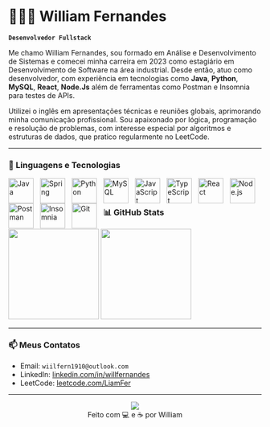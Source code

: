 # 👨🏻‍💻 William Fernandes

**`Desenvolvedor Fullstack`**

Me chamo William Fernandes, sou formado em Análise e Desenvolvimento de Sistemas e comecei minha carreira em 2023 como estagiário em Desenvolvimento de Software na área industrial. Desde então, atuo como desenvolvedor, com experiência em tecnologias como **Java**, **Python**, **MySQL**, **React**, **Node.Js** além de ferramentas como Postman e Insomnia para testes de APIs.

Utilizei o inglês em apresentações técnicas e reuniões globais, aprimorando minha comunicação profissional. Sou apaixonado por lógica, programação e resolução de problemas, com interesse especial por algoritmos e estruturas de dados, que pratico regularmente no LeetCode.

---

### 🤖 Linguagens e Tecnologias

<img align="left" alt="Java" title="Java" width="50px" style="padding-right: 10px;" src="https://cdn.jsdelivr.net/gh/devicons/devicon@latest/icons/java/java-original.svg"/>
<img align="left" alt="Spring" title="Spring" width="50px" style="padding-right: 10px;" src="https://cdn.jsdelivr.net/gh/devicons/devicon@latest/icons/spring/spring-original.svg"/>
<img align="left" alt="Python" title="Python" width="50px" style="padding-right: 10px;" src="https://cdn.jsdelivr.net/gh/devicons/devicon@latest/icons/python/python-original.svg"/>
<img align="left" alt="MySQL" title="MySQL" width="50px" style="padding-right: 10px;" src="https://cdn.jsdelivr.net/gh/devicons/devicon@latest/icons/mysql/mysql-original.svg"/>
<img align="left" alt="JavaScript" title="JavaScript" width="50px" style="padding-right: 10px;" src="https://cdn.jsdelivr.net/gh/devicons/devicon@latest/icons/javascript/javascript-original.svg"/>
<img align="left" alt="TypeScript" title="TypeScript" width="50px" style="padding-right: 10px;" src="https://cdn.jsdelivr.net/gh/devicons/devicon@latest/icons/typescript/typescript-original.svg"/>
<img align="left" alt="React" title="React" width="50px" style="padding-right: 10px;" src="https://cdn.jsdelivr.net/gh/devicons/devicon@latest/icons/react/react-original.svg"/>
<img align="left" alt="Node.js" title="Node.js" width="50px" style="padding-right: 10px;" src="https://cdn.jsdelivr.net/gh/devicons/devicon@latest/icons/nodejs/nodejs-original.svg"/>
<img align="left" alt="Postman" title="Postman" width="50px" style="padding-right: 10px;" src="https://www.vectorlogo.zone/logos/getpostman/getpostman-icon.svg"/>
<img align="left" alt="Insomnia" title="Insomnia" width="50px" style="padding-right: 10px;" src="https://cdn.jsdelivr.net/gh/devicons/devicon/icons/insomnia/insomnia-original.svg"/>
<img align="left" alt="Git" title="Git" width="50px" style="padding-right: 10px;" src="https://cdn.jsdelivr.net/gh/devicons/devicon@latest/icons/git/git-original.svg"/>



<br/>
<br/>

### 📊 GitHub Stats

<div align="left">
  <img height="180em" src="https://github-readme-stats.vercel.app/api?username=LiamFer&show_icons=true&theme=default" />
  <img height="180em" src="https://github-readme-stats.vercel.app/api/top-langs/?username=LiamFer&layout=compact&theme=default" />
</div>

---

### 📫 Meus Contatos

- Email: `wiilfern1910@outlook.com`
- LinkedIn: [linkedin.com/in/willfernandes](https://linkedin.com/in/willfernandes)
- LeetCode: [leetcode.com/LiamFer](https://leetcode.com/LiamFer)

---
<div align="center">
    <img src="https://leetcard.jacoblin.cool/LiamFer?theme=light&ext=activity" />
</div>
<div align="center">
  Feito com 💻 e ☕ por William
</div>
